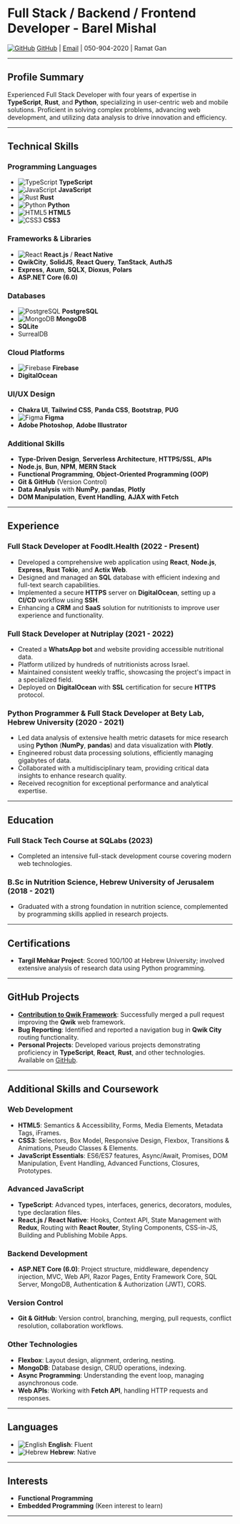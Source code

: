# **Full Stack / Backend / Frontend Developer - Barel Mishal**

[![GitHub](https://img.icons8.com/ios-glyphs/20/000000/github.png)](https://github.com/barel-mishal/) [GitHub](https://github.com/barel-mishal/) | [Email](mailto:barel.mishal@mail.huji.ac.il) | 050-904-2020 | Ramat Gan

---

## **Profile Summary**

Experienced Full Stack Developer with four years of expertise in **TypeScript**, **Rust**, and **Python**, specializing in user-centric web and mobile solutions. Proficient in solving complex problems, advancing web development, and utilizing data analysis to drive innovation and efficiency.

---

## **Technical Skills**

### **Programming Languages**

- ![TypeScript](https://img.icons8.com/color/20/000000/typescript.png) **TypeScript**
- ![JavaScript](https://img.icons8.com/color/20/000000/javascript.png) **JavaScript**
- ![Rust](https://img.icons8.com/color/20/000000/rust-programming-language.png) **Rust**
- ![Python](https://img.icons8.com/color/20/000000/python.png) **Python**
- ![HTML5](https://img.icons8.com/color/20/000000/html-5--v1.png) **HTML5**
- ![CSS3](https://img.icons8.com/color/20/000000/css3.png) **CSS3**

### **Frameworks & Libraries**

- ![React](https://img.icons8.com/color/20/000000/react-native.png) **React.js** / **React Native**
- **QwikCity**, **SolidJS**, **React Query**, **TanStack**, **AuthJS**
- **Express**, **Axum**, **SQLX**, **Dioxus**, **Polars**
- **ASP.NET Core (6.0)**

### **Databases**

- ![PostgreSQL](https://img.icons8.com/color/20/000000/postgreesql.png) **PostgreSQL**
- ![MongoDB](https://img.icons8.com/color/20/000000/mongodb.png) **MongoDB**
- **SQLite**
- SurrealDB

### **Cloud Platforms**

- ![Firebase](https://img.icons8.com/color/20/000000/firebase.png) **Firebase**
- **DigitalOcean**

### **UI/UX Design**

- **Chakra UI**, **Tailwind CSS**, **Panda CSS**, **Bootstrap**, **PUG**
- ![Figma](https://img.icons8.com/color/20/000000/figma--v1.png) **Figma**
- **Adobe Photoshop**, **Adobe Illustrator**

### **Additional Skills**

- **Type-Driven Design**, **Serverless Architecture**, **HTTPS/SSL**, **APIs**
- **Node.js**, **Bun**, **NPM**, **MERN Stack**
- **Functional Programming**, **Object-Oriented Programming (OOP)**
- **Git & GitHub** (Version Control)
- **Data Analysis** with **NumPy**, **pandas**, **Plotly**
- **DOM Manipulation**, **Event Handling**, **AJAX with Fetch**

---

## **Experience**

### **Full Stack Developer at FoodIt.Health** (2022 - Present)

- Developed a comprehensive web application using **React**, **Node.js**, **Express**, **Rust Tokio**, and **Actix Web**.
- Designed and managed an **SQL** database with efficient indexing and full-text search capabilities.
- Implemented a secure **HTTPS** server on **DigitalOcean**, setting up a **CI/CD** workflow using **SSH**.
- Enhancing a **CRM** and **SaaS** solution for nutritionists to improve user experience and functionality.

### **Full Stack Developer at Nutriplay** (2021 - 2022)

- Created a **WhatsApp bot** and website providing accessible nutritional data.
- Platform utilized by hundreds of nutritionists across Israel.
- Maintained consistent weekly traffic, showcasing the project's impact in a specialized field.
- Deployed on **DigitalOcean** with **SSL** certification for secure **HTTPS** protocol.

### **Python Programmer & Full Stack Developer at Bety Lab, Hebrew University** (2020 - 2021)

- Led data analysis of extensive health metric datasets for mice research using **Python** (**NumPy**, **pandas**) and data visualization with **Plotly**.
- Engineered robust data processing solutions, efficiently managing gigabytes of data.
- Collaborated with a multidisciplinary team, providing critical data insights to enhance research quality.
- Received recognition for exceptional performance and analytical expertise.

---

## **Education**

### **Full Stack Tech Course at SQLabs** (2023)

- Completed an intensive full-stack development course covering modern web technologies.

### **B.Sc in Nutrition Science, Hebrew University of Jerusalem** (2018 - 2021)

- Graduated with a strong foundation in nutrition science, complemented by programming skills applied in research projects.

---

## **Certifications**

- **Targil Mehkar Project**: Scored 100/100 at Hebrew University; involved extensive analysis of research data using Python programming.

---

## **GitHub Projects**

- [**Contribution to Qwik Framework**](https://github.com/BuilderIO/qwik/pull/1724): Successfully merged a pull request improving the **Qwik** web framework.
- **Bug Reporting**: Identified and reported a navigation bug in **Qwik City** routing functionality.
- **Personal Projects**: Developed various projects demonstrating proficiency in **TypeScript**, **React**, **Rust**, and other technologies. Available on [GitHub](https://github.com/barel-mishal/).

---

## **Additional Skills and Coursework**

### **Web Development**

- **HTML5**: Semantics & Accessibility, Forms, Media Elements, Metadata Tags, iFrames.
- **CSS3**: Selectors, Box Model, Responsive Design, Flexbox, Transitions & Animations, Pseudo Classes & Elements.
- **JavaScript Essentials**: ES6/ES7 features, Async/Await, Promises, DOM Manipulation, Event Handling, Advanced Functions, Closures, Prototypes.

### **Advanced JavaScript**

- **TypeScript**: Advanced types, interfaces, generics, decorators, modules, type declaration files.
- **React.js / React Native**: Hooks, Context API, State Management with **Redux**, Routing with **React Router**, Styling Components, CSS-in-JS, Building and Publishing Mobile Apps.

### **Backend Development**

- **ASP.NET Core (6.0)**: Project structure, middleware, dependency injection, MVC, Web API, Razor Pages, Entity Framework Core, SQL Server, MongoDB, Authentication & Authorization (JWT), CORS.

### **Version Control**

- **Git & GitHub**: Version control, branching, merging, pull requests, conflict resolution, collaboration workflows.

### **Other Technologies**

- **Flexbox**: Layout design, alignment, ordering, nesting.
- **MongoDB**: Database design, CRUD operations, indexing.
- **Async Programming**: Understanding the event loop, managing asynchronous code.
- **Web APIs**: Working with **Fetch API**, handling HTTP requests and responses.

---

## **Languages**

- ![English](https://img.icons8.com/color/20/000000/usa.png) **English**: Fluent
- ![Hebrew](https://img.icons8.com/color/20/000000/israel.png) **Hebrew**: Native

---

## **Interests**

- **Functional Programming**
- **Embedded Programming** (Keen interest to learn)

---

